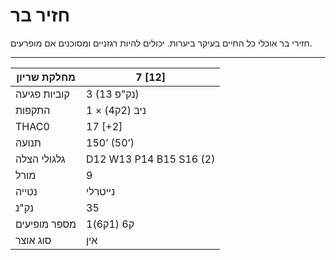 # חזיר בר

חזירי בר אוכלי כל החיים בעיקר ביערות. יכולים להיות רגזניים ומסוכנים אם מופרעים.

------

| מחלקת שריון     | 7 [12]                  |
| ---------------- | ----------------------- |
| קוביות פגיעה     | 3 (13 נק"פ)             |
| התקפות           | 1 × ניב (2ק4)           |
| THAC0            | 17 [+2]                 |
| תנועה            | 150’ (50’)              |
| גלגולי הצלה      | D12 W13 P14 B15 S16 (2) |
| מורל             | 9                       |
| נטייה            | נייטרלי                |
| נק"נ             | 35                      |
| מספר מופיעים     | 1ק6 (1ק6)               |
| סוג אוצר         | אין                     |